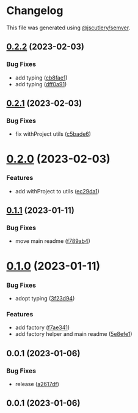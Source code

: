 # Changelog

This file was generated using [@jscutlery/semver](https://github.com/jscutlery/semver).

## [0.2.2](https://github.com/push-based/node-cli-testing/compare/node-cli-testing-0.2.1...node-cli-testing-0.2.2) (2023-02-03)


### Bug Fixes

* add typing ([cb8fae1](https://github.com/push-based/node-cli-testing/commit/cb8fae1a849ca53e149ba472be08962ee4603836))
* add typing ([dff0a91](https://github.com/push-based/node-cli-testing/commit/dff0a91f8846a404f3fc0f5346209cbd89f73022))



## [0.2.1](https://github.com/push-based/node-cli-testing/compare/node-cli-testing-0.2.0...node-cli-testing-0.2.1) (2023-02-03)


### Bug Fixes

* fix withProject utils ([c5bade6](https://github.com/push-based/node-cli-testing/commit/c5bade63edd9647df35f056afe9d62883070769e))



# [0.2.0](https://github.com/push-based/node-cli-testing/compare/node-cli-testing-0.1.1...node-cli-testing-0.2.0) (2023-02-03)


### Features

* add withProject to utils ([ec29da1](https://github.com/push-based/node-cli-testing/commit/ec29da126392512e7522c4167b3608e974606f62))



## [0.1.1](https://github.com/push-based/node-cli-testing/compare/node-cli-testing-0.1.0...node-cli-testing-0.1.1) (2023-01-11)


### Bug Fixes

* move main readme ([f789ab4](https://github.com/push-based/node-cli-testing/commit/f789ab496364085a3eeb05dff588073c36f800b1))



# [0.1.0](https://github.com/push-based/node-cli-testing/compare/node-cli-testing-0.0.1...node-cli-testing-0.1.0) (2023-01-11)


### Bug Fixes

* adopt typing ([3f23d94](https://github.com/push-based/node-cli-testing/commit/3f23d94d7eb4616f7796d1b564c8e4f24efebc2f))


### Features

* add factory ([f7ae341](https://github.com/push-based/node-cli-testing/commit/f7ae341628d9c3e8da100ec27b501ea590b04698))
* add factory helper and main readme ([5e8efe1](https://github.com/push-based/node-cli-testing/commit/5e8efe1f2162f1d021dda7965fd9d248c755533b))



## 0.0.1 (2023-01-06)


### Bug Fixes

* release ([a2617df](https://github.com/push-based/node-cli-testing/commit/a2617df575a7e167e24c1c601ceccccd2477fb21))



## 0.0.1 (2023-01-06)

